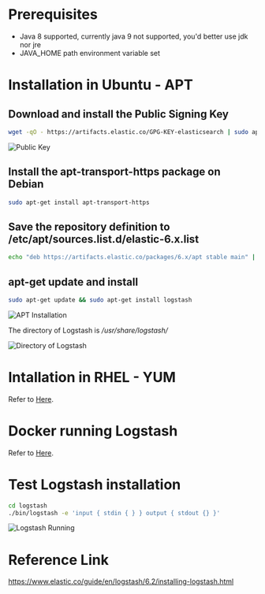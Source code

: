 # Prerequisites
* Java 8 supported, currently java 9 not supported, you'd better use jdk nor jre
* JAVA_HOME path environment variable set

# Installation in Ubuntu - APT

## Download and install the Public Signing Key

```sh
wget -qO - https://artifacts.elastic.co/GPG-KEY-elasticsearch | sudo apt-key add -
```
![Public Key](https://github.com/HuangMarco/knowledge-hub/blob/dev/zResources/logstash/public-key.jpg)



## Install the apt-transport-https package on Debian
```sh
sudo apt-get install apt-transport-https
```

## Save the repository definition to /etc/apt/sources.list.d/elastic-6.x.list
```sh
echo "deb https://artifacts.elastic.co/packages/6.x/apt stable main" | sudo tee -a /etc/apt/sources.list.d/elastic-6.x.list

```

## apt-get update and install
```sh
sudo apt-get update && sudo apt-get install logstash
```

![APT Installation](https://github.com/HuangMarco/knowledge-hub/blob/dev/zResources/logstash/apt-installation.jpg)

The directory of Logstash is _/usr/share/logstash/_

![Directory of Logstash](https://github.com/HuangMarco/knowledge-hub/blob/dev/zResources/logstash/directory-logstash.jpg)


# Intallation in RHEL - YUM
Refer to [Here](https://www.elastic.co/guide/en/logstash/6.2/installing-logstash.html#_yum).


# Docker running Logstash
Refer to [Here](https://www.elastic.co/guide/en/logstash/6.2/docker.html).


# Test Logstash installation
```sh
cd logstash
./bin/logstash -e 'input { stdin { } } output { stdout {} }'
```

![Logstash Running](https://github.com/HuangMarco/knowledge-hub/blob/dev/zResources/logstash/logstash-running.jpg)




# Reference Link
https://www.elastic.co/guide/en/logstash/6.2/installing-logstash.html

